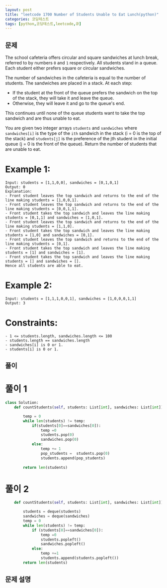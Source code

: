 ```yaml
---
layout: post
title: "leetcode 1700 Number of Students Unable to Eat Lunch(python)"
categories: 코딩테스트
tags: [python,코딩테스트,leetcode,큐]
---
```


## 문제

The school cafeteria offers circular and square sandwiches at lunch break, referred to by numbers `0` and `1` respectively. All students stand in a queue. Each student either prefers square or circular sandwiches.

The number of sandwiches in the cafeteria is equal to the number of students. The sandwiches are placed in a stack. At each step:

- If the student at the front of the queue prefers the sandwich on the top of the stack, they will take it and leave the queue.
- Otherwise, they will leave it and go to the queue's end.

This continues until none of the queue students want to take the top sandwich and are thus unable to eat.

You are given two integer arrays `students` and `sandwiches` where `sandwiches[i]` is the type of the `i​​​​​​th` sandwich in the stack (i = 0 is the top of the stack) and `students[j]` is the preference of the j​​​​​​th student in the initial queue (j = 0 is the front of the queue). Return the number of students that are unable to eat.

# Example 1:

```
Input: students = [1,1,0,0], sandwiches = [0,1,0,1]
Output: 0 
Explanation:
- Front student leaves the top sandwich and returns to the end of the line making students = [1,0,0,1].
- Front student leaves the top sandwich and returns to the end of the line making students = [0,0,1,1].
- Front student takes the top sandwich and leaves the line making students = [0,1,1] and sandwiches = [1,0,1].
- Front student leaves the top sandwich and returns to the end of the line making students = [1,1,0].
- Front student takes the top sandwich and leaves the line making students = [1,0] and sandwiches = [0,1].
- Front student leaves the top sandwich and returns to the end of the line making students = [0,1].
- Front student takes the top sandwich and leaves the line making students = [1] and sandwiches = [1].
- Front student takes the top sandwich and leaves the line making students = [] and sandwiches = [].
Hence all students are able to eat.
```

# Example 2:

```
Input: students = [1,1,1,0,0,1], sandwiches = [1,0,0,0,1,1]
Output: 3
```
 

# Constraints:

```
- 1 <= students.length, sandwiches.length <= 100
- students.length == sandwiches.length
- sandwiches[i] is 0 or 1.
- students[i] is 0 or 1.
```


## 풀이

# 풀이 1

```python
class Solution:
    def countStudents(self, students: List[int], sandwiches: List[int]) -> int:

        temp = 0
        while len(students) != temp:
            if(students[0]==sandwiches[0]):
                temp =0
                students.pop(0)
                sandwiches.pop(0)
            else:
                temp += 1
                pop_students =  students.pop(0)
                students.append(pop_students)
                
        return len(students)

```


# 풀이 2

```python
    def countStudents(self, students: List[int], sandwiches: List[int]) -> int:

        students = deque(students)
        sandwiches = deque(sandwiches)
        temp = 0
        while len(students) != temp:
            if (students[0]==sandwiches[0]):
                temp =0
                students.popleft()
                sandwiches.popleft()
            else:
                temp +=1
                students.append(students.popleft())        
        return len(students)    


```

## 문제 설명
